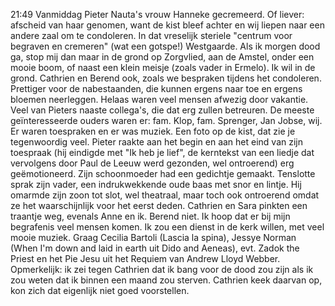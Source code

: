 21:49	Vanmiddag Pieter Nauta's vrouw Hanneke gecremeerd. Of liever: afscheid van haar genomen, want de kist bleef achter en wij liepen naar een andere zaal om te condoleren. In dat vreselijk steriele "centrum voor begraven en cremeren" (wat een gotspe!) Westgaarde. Als ik morgen dood ga, stop mij dan maar in de grond op Zorgvlied, aan de Amstel, onder een mooie boom, of naast een klein meisje (zoals vader in Ermelo). Ik wil in de grond. Cathrien en Berend ook, zoals we bespraken tijdens het condoleren. Prettiger voor de nabestaanden, die kunnen ergens naar toe en ergens bloemen neerleggen. 
Helaas waren veel mensen afwezig door vakantie. Veel van Pieters naaste collega's, die dat erg zullen betreuren. De meeste geïnteresseerde ouders waren er: fam. Klop, fam. Sprenger, Jan Jobse, wij. Er waren toespraken en er was muziek. Een foto op de kist, dat zie je tegenwoordig veel. Pieter raakte aan het begin en aan het eind van zijn toespraak (hij eindigde met "Ik heb je lief", de kerntekst van een liedje dat vervolgens door Paul de Leeuw werd gezonden, wel ontroerend) erg geëmotioneerd. Zijn schoonmoeder had een gedichtje gemaakt. Tenslotte sprak zijn vader, een indrukwekkende oude baas met snor en lintje. Hij omarmde zijn zoon tot slot, wel theatraal, maar toch ook ontroerend omdat ze het waarschijnlijk voor het eerst deden. Cathrien en Sara pinkten een traantje weg, evenals Anne en ik. Berend niet. 
Ik hoop dat er bij mijn begrafenis veel mensen komen. Ik zou een dienst in de kerk willen, met veel mooie muziek. Graag Cecilia Bartoli (Lascia la spina), Jessye Norman (When I'm down and laid in earth uit Dido and Aeneas), evt. Zadok the Priest en het Pie Jesu uit het Requiem van Andrew Lloyd Webber.
Opmerkelijk: ik zei tegen Cathrien dat ik bang voor de dood zou zijn als ik zou weten dat ik binnen een maand zou sterven. Cathrien keek daarvan op, kon zich dat eigenlijk niet goed voorstellen.
